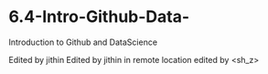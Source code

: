# 6.4-Intro-Github-Data-
Introduction to Github and DataScience

Edited by jithin
Edited by jithin in remote location
edited by <sh_z>
